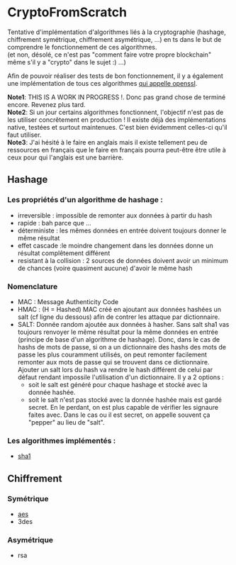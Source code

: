 # CryptoFromScratch

Tentative d'implémentation d'algorithmes liés à la cryptographie (hashage, chiffrement symétrique, chiffrement asymétrique, ...) en ts dans le but de comprendre le fonctionnement de ces algorithmes.  
(et non, désolé, ce n'est pas "comment faire votre propre blockchain" même s'il y a "crypto" dans le sujet :) ...)

Afin de pouvoir réaliser des tests de bon fonctionnement, il y a également une implémentation de tous ces algorithmes [qui appelle openssl](./src/openssl/openssl.ts).

**Note1**: THIS IS A WORK IN PROGRESS !. Donc pas grand chose de terminé encore. Revenez plus tard.  
**Note2**: Si un jour certains algorithmes fonctionnent, l'objectif n'est pas de les utiliser concrêtement en production ! Il existe déjà des implémentations native, testées et surtout maintenues. C'est bien évidemment celles-ci qu'il faut utiliser.  
**Note3**: J'ai hésité à le faire en anglais mais il existe tellement peu de ressources en français que le faire en français pourra peut-être être utile à ceux pour qui l'anglais est une barrière.

## Hashage

### Les propriétés d'un algorithme de hashage :

- irreversible : impossible de remonter aux données à partir du hash
- rapide : bah parce que ...
- déterministe : les mêmes données en entrée doivent toujours donner le même résultat
- effet cascade :le moindre changement dans les données donne un résultat complêtement différent
- resistant à la collision : 2 sources de données doivent avoir un minimum de chances (voire quasiment aucune) d'avoir le même hash

### Nomenclature

- MAC : Message Authenticity Code
- HMAC : (H = Hashed) MAC créé en ajoutant aux données hashées un salt (cf ligne du dessous) afin de contrer les attaque par dictionnaire.
- SALT: Donnée random ajoutée aux données à hasher. Sans salt sha1 vas toujours renvoyer le même résultat pour la même données en entrée (principe de base d'un algorithme de hashage). Donc, dans le cas de hashs de mots de passe, si on a un dictionnaire des hashs des mots de passe les plus couramment utilisés, on peut remonter facilement remonter aux mots de passe qui se trouvent dans ce dictionnaire. Ajouter un salt lors du hash va rendre le hash différent de celui par défaut rendant impossile l'utilisation d'un dictionnaire. Il y a 2 options :
  - soit le salt est généré pour chaque hashage et stocké avec la donnée hashée.
  - soit le salt n'est pas stocké avec la donnée hashée mais est gardé secret. En le perdant, on est plus capable de vérifier les signaure faites avec. Dans le cas ou il est secret, on appelle souvent ça "pepper" au lieu de "salt".

### Les algorithmes implémentés :

- [sha1](./src/sha1/README.md)

## Chiffrement

### Symétrique

- [aes](./src/aes/README.md)
- 3des

### Asymétrique

- rsa
